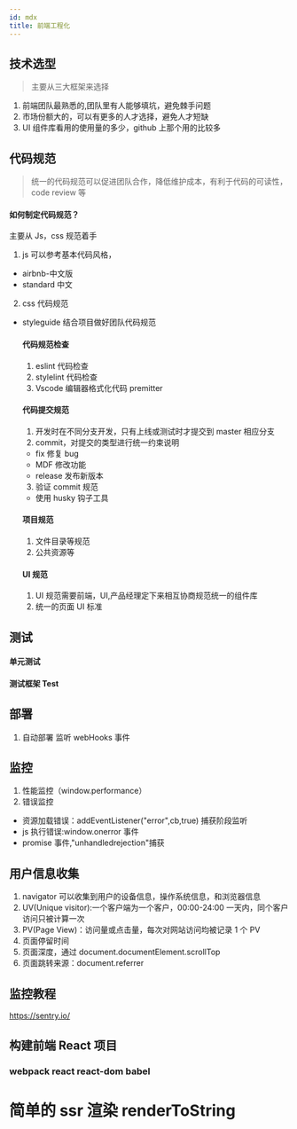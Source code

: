 ```yaml
---
id: mdx
title: 前端工程化
---
```


## 技术选型

> 主要从三大框架来选择

1. 前端团队最熟悉的,团队里有人能够填坑，避免棘手问题
2. 市场份额大的，可以有更多的人才选择，避免人才短缺
3. UI 组件库看用的使用量的多少，github 上那个用的比较多

## 代码规范

> 统一的代码规范可以促进团队合作，降低维护成本，有利于代码的可读性，code review 等

#### 如何制定代码规范？

主要从 Js，css 规范着手

1. js 可以参考基本代码风格，

- airbnb-中文版
- standard 中文

2. css 代码规范

- styleguide
  结合项目做好团队代码规范

  #### 代码规范检查

  1. eslint 代码检查
  2. stylelint 代码检查
  3. Vscode 编辑器格式化代码 premitter

  #### 代码提交规范

  1. 开发时在不同分支开发，只有上线或测试时才提交到 master 相应分支
  2. commit，对提交的类型进行统一约束说明

  - fix 修复 bug
  - MDF 修改功能
  - release 发布新版本

  3. 验证 commit 规范

  - 使用 husky 钩子工具

  #### 项目规范

  1. 文件目录等规范
  2. 公共资源等

  #### UI 规范

  1. UI 规范需要前端，UI,产品经理定下来相互协商规范统一的组件库
  2. 统一的页面 UI 标准

## 测试

#### 单元测试

#### 测试框架 Test

## 部署

1. 自动部署
   监听 webHooks 事件

## 监控

1. 性能监控（window.performance）
2. 错误监控

- 资源加载错误：addEventListener("error",cb,true) 捕获阶段监听
- js 执行错误:window.onerror 事件
- promise 事件,"unhandledrejection"捕获

## 用户信息收集

1. navigator 可以收集到用户的设备信息，操作系统信息，和浏览器信息
2. UV(Unique visitor):一个客户端为一个客户，00:00-24:00 一天内，同个客户访问只被计算一次
3. PV(Page View)：访问量或点击量，每次对网站访问均被记录 1 个 PV
4. 页面停留时间
5. 页面深度，通过 document.documentElement.scrollTop
6. 页面跳转来源：document.referrer

## 监控教程

https://sentry.io/

## 构建前端 React 项目

### webpack react react-dom babel

# 简单的 ssr 渲染 renderToString

